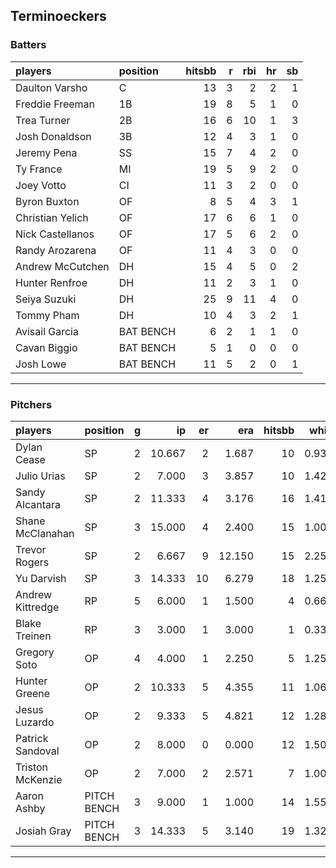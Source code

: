 ## Terminoeckers

### Batters

 
|players          |position  | hitsbb|  r| rbi| hr| sb| 
|:----------------|:---------|------:|--:|---:|--:|--:| 
|Daulton Varsho   |C         |     13|  3|   2|  2|  1| 
|Freddie Freeman  |1B        |     19|  8|   5|  1|  0| 
|Trea Turner      |2B        |     16|  6|  10|  1|  3| 
|Josh Donaldson   |3B        |     12|  4|   3|  1|  0| 
|Jeremy Pena      |SS        |     15|  7|   4|  2|  0| 
|Ty France        |MI        |     19|  5|   9|  2|  0| 
|Joey Votto       |CI        |     11|  3|   2|  0|  0| 
|Byron Buxton     |OF        |      8|  5|   4|  3|  1| 
|Christian Yelich |OF        |     17|  6|   6|  1|  0| 
|Nick Castellanos |OF        |     17|  5|   6|  2|  0| 
|Randy Arozarena  |OF        |     11|  4|   3|  0|  0| 
|Andrew McCutchen |DH        |     15|  4|   5|  0|  2| 
|Hunter Renfroe   |DH        |     11|  2|   3|  1|  0| 
|Seiya Suzuki     |DH        |     25|  9|  11|  4|  0| 
|Tommy Pham       |DH        |     10|  4|   3|  2|  1| 
|Avisail Garcia   |BAT BENCH |      6|  2|   1|  1|  0| 
|Cavan Biggio     |BAT BENCH |      5|  1|   0|  0|  0| 
|Josh Lowe        |BAT BENCH |     11|  5|   2|  0|  1| 

* * *

### Pitchers

 
|players          |position    |  g|     ip| er|    era| hitsbb|  whip| so|  w| sv| 
|:----------------|:-----------|--:|------:|--:|------:|------:|-----:|--:|--:|--:| 
|Dylan Cease      |SP          |  2| 10.667|  2|  1.687|     10| 0.937| 16|  2|  0| 
|Julio Urias      |SP          |  2|  7.000|  3|  3.857|     10| 1.429|  5|  0|  0| 
|Sandy Alcantara  |SP          |  2| 11.333|  4|  3.176|     16| 1.412|  9|  1|  0| 
|Shane McClanahan |SP          |  3| 15.000|  4|  2.400|     15| 1.000| 24|  0|  0| 
|Trevor Rogers    |SP          |  2|  6.667|  9| 12.150|     15| 2.250|  6|  0|  0| 
|Yu Darvish       |SP          |  3| 14.333| 10|  6.279|     18| 1.256| 13|  1|  0| 
|Andrew Kittredge |RP          |  5|  6.000|  1|  1.500|      4| 0.667|  8|  1|  2| 
|Blake Treinen    |RP          |  3|  3.000|  1|  3.000|      1| 0.333|  5|  1|  0| 
|Gregory Soto     |OP          |  4|  4.000|  1|  2.250|      5| 1.250|  2|  1|  2| 
|Hunter Greene    |OP          |  2| 10.333|  5|  4.355|     11| 1.065| 13|  1|  0| 
|Jesus Luzardo    |OP          |  2|  9.333|  5|  4.821|     12| 1.286| 15|  0|  0| 
|Patrick Sandoval |OP          |  2|  8.000|  0|  0.000|     12| 1.500| 11|  0|  0| 
|Triston McKenzie |OP          |  2|  7.000|  2|  2.571|      7| 1.000|  7|  0|  0| 
|Aaron Ashby      |PITCH BENCH |  3|  9.000|  1|  1.000|     14| 1.556|  9|  0|  0| 
|Josiah Gray      |PITCH BENCH |  3| 14.333|  5|  3.140|     19| 1.326| 18|  2|  0| 


* * *


